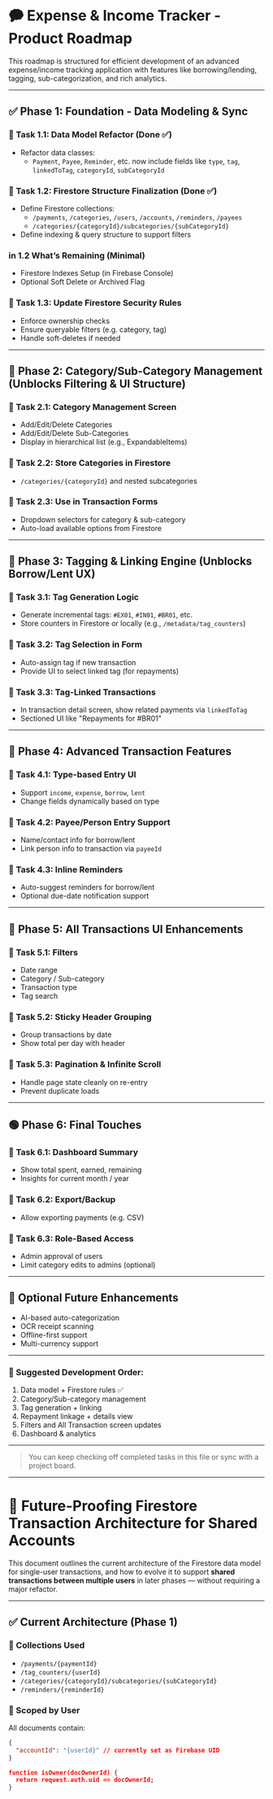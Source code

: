 # 🗭 Expense & Income Tracker - Product Roadmap

This roadmap is structured for efficient development of an advanced expense/income tracking application with features like borrowing/lending, tagging, sub-categorization, and rich analytics.

---

## ✅ Phase 1: Foundation - Data Modeling & Sync

### 🔹 Task 1.1: Data Model Refactor (**Done ✅**)
- Refactor data classes:
  - `Payment`, `Payee`, `Reminder`, etc. now include fields like `type`, `tag`, `linkedToTag`, `categoryId`, `subCategoryId`

### 🔹 Task 1.2: Firestore Structure Finalization  (**Done ✅**)
- Define Firestore collections:
  - `/payments`, `/categories`, `/users`, `/accounts`, `/reminders`, `/payees`
  - `/categories/{categoryId}/subcategories/{subCategoryId}`
- Define indexing & query structure to support filters

### in 1.2 What’s Remaining (**Minimal**)
  - Firestore Indexes Setup (in Firebase Console)
  - Optional Soft Delete or Archived Flag


### 🔹 Task 1.3: Update Firestore Security Rules
- Enforce ownership checks
- Ensure queryable filters (e.g. category, tag)
- Handle soft-deletes if needed

---

## 🔶 Phase 2: Category/Sub-Category Management (**Unblocks Filtering & UI Structure**)

### 🔹 Task 2.1: Category Management Screen
- Add/Edit/Delete Categories
- Add/Edit/Delete Sub-Categories
- Display in hierarchical list (e.g., ExpandableItems)

### 🔹 Task 2.2: Store Categories in Firestore
- `/categories/{categoryId}` and nested subcategories

### 🔹 Task 2.3: Use in Transaction Forms
- Dropdown selectors for category & sub-category
- Auto-load available options from Firestore

---

## 🔶 Phase 3: Tagging & Linking Engine (**Unblocks Borrow/Lent UX**)

### 🔹 Task 3.1: Tag Generation Logic
- Generate incremental tags: `#EX01`, `#IN01`, `#BR01`, etc.
- Store counters in Firestore or locally (e.g., `/metadata/tag_counters`)

### 🔹 Task 3.2: Tag Selection in Form
- Auto-assign tag if new transaction
- Provide UI to select linked tag (for repayments)

### 🔹 Task 3.3: Tag-Linked Transactions
- In transaction detail screen, show related payments via `linkedToTag`
- Sectioned UI like "Repayments for #BR01"

---

## 🔷 Phase 4: Advanced Transaction Features

### 🔹 Task 4.1: Type-based Entry UI
- Support `income`, `expense`, `borrow`, `lent`
- Change fields dynamically based on type

### 🔹 Task 4.2: Payee/Person Entry Support
- Name/contact info for borrow/lent
- Link person info to transaction via `payeeId`

### 🔹 Task 4.3: Inline Reminders
- Auto-suggest reminders for borrow/lent
- Optional due-date notification support

---

## 🔹 Phase 5: All Transactions UI Enhancements

### 🔹 Task 5.1: Filters
- Date range
- Category / Sub-category
- Transaction type
- Tag search

### 🔹 Task 5.2: Sticky Header Grouping
- Group transactions by date
- Show total per day with header

### 🔹 Task 5.3: Pagination & Infinite Scroll
- Handle page state cleanly on re-entry
- Prevent duplicate loads

---

## 🟢 Phase 6: Final Touches

### 🔹 Task 6.1: Dashboard Summary
- Show total spent, earned, remaining
- Insights for current month / year

### 🔹 Task 6.2: Export/Backup
- Allow exporting payments (e.g. CSV)

### 🔹 Task 6.3: Role-Based Access
- Admin approval of users
- Limit category edits to admins (optional)

---

## 🧹 Optional Future Enhancements

- AI-based auto-categorization
- OCR receipt scanning
- Offline-first support
- Multi-currency support

---

### 🔄 Suggested Development Order:
1. Data model + Firestore rules ✅
2. Category/Sub-category management
3. Tag generation + linking
4. Repayment linkage + details view
5. Filters and All Transaction screen updates
6. Dashboard & analytics

---

> You can keep checking off completed tasks in this file or sync with a project board.

---

# 🔄 Future-Proofing Firestore Transaction Architecture for Shared Accounts

This document outlines the current architecture of the Firestore data model for single-user transactions, and how to evolve it to support **shared transactions between multiple users** in later phases — without requiring a major refactor.

---

## ✅ Current Architecture (Phase 1)

### 🧩 Collections Used
- `/payments/{paymentId}`
- `/tag_counters/{userId}`
- `/categories/{categoryId}/subcategories/{subCategoryId}`
- `/reminders/{reminderId}`

### 🧍 Scoped by User
All documents contain:
```json
{
  "accountId": "{userId}" // currently set as Firebase UID
}

function isOwner(docOwnerId) {
  return request.auth.uid == docOwnerId;
}


